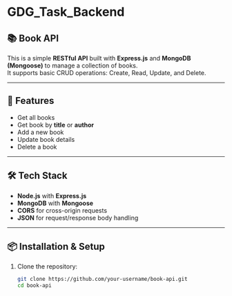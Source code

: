 # GDG_Task_Backend
## 📚 Book API

This is a simple **RESTful API** built with **Express.js** and **MongoDB (Mongoose)** to manage a collection of books.  
It supports basic CRUD operations: Create, Read, Update, and Delete.

---

## 🚀 Features
- Get all books
- Get book by **title** or **author**
- Add a new book
- Update book details
- Delete a book

---

## 🛠️ Tech Stack
- **Node.js** with **Express.js**
- **MongoDB** with **Mongoose**
- **CORS** for cross-origin requests
- **JSON** for request/response body handling

---

## 📦 Installation & Setup

1. Clone the repository:
   ```bash
   git clone https://github.com/your-username/book-api.git
   cd book-api
